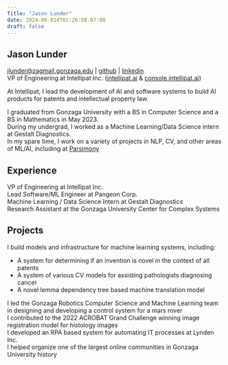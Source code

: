 ```yaml
---
Title: "Jason Lunder"
date: 2024-06-014T02:26:58-07:00
draft: false
---
```

## Jason Lunder
[jlunder@zagmail.gonzaga.edu](mailto:jlunder@zagmail.gonzaga.edu) | [github](https://github.com/jlunder00) | [linkedin](https://www.linkedin.com/in/jason-l-736516113/)    
VP of Engineering at Intellipat Inc. \([intellipat.ai](https://intellipat.ai) & [console.intellipat.ai](https://console.intellipat.ai)\)    

At Intellipat, I lead the development of AI and software systems to build AI products for patents and intellectual property law.    
    
I graduated from Gonzaga University with a BS in Computer Science and a BS in Mathematics in May 2023.   
During my undergrad, I worked as a Machine Learning/Data Science intern at Gestalt Diagnostics.    
In my spare time, I work on a variety of projects in NLP, CV, and other areas of ML/AI, including at [Parsimony](https://p7y.ai)    

## Experience
VP of Engineering at Intellipat Inc.    
Lead Software/ML Engineer at Pangeon Corp.    
Machine Learning / Data Science Intern at Gestalt Diagnostics    
Research Assistant at the Gonzaga University Center for Complex Systems    

## Projects
I build models and infrastructure for machine learning systems, including:   
  - A system for determining if an invention is novel in the context of all patents    
  - A system of various CV models for assisting pathologists diagnosing cancer    
  - A novel lemma dependency tree based machine translation model    

I led the Gonzaga Robotics Computer Science and Machine Learning team in designing and developing a control system for a mars rover    
I contributed to the 2022 ACROBAT Grand Challenge winning image registration model for histology images    
I developed an RPA based system for automating IT processes at Lynden Inc.     
I helped organize one of the largest online communities in Gonzaga University history


